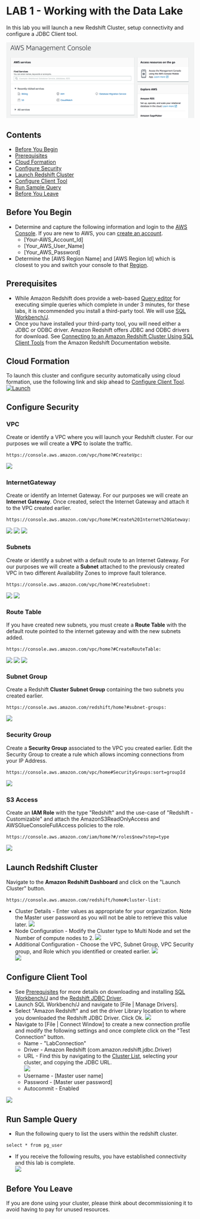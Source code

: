 # LAB 1 - Working with the Data Lake
In this lab you will launch a new Redshift Cluster, setup connectivity and configure a JDBC Client tool.

![screenshot](images/Console.png)

## Contents
* [Before You Begin](#before-you-begin)
* [Prerequisites](#prerequisites)
* [Cloud Formation](#cloud-formation)
* [Configure Security](#configure-security)
* [Launch Redshift Cluster ](#launch-redshift-cluster)
* [Configure Client Tool](#configure-client-tool)
* [Run Sample Query](#run-sample-query)
* [Before You Leave](#before-you-leave)

## Before You Begin
* Determine and capture the following information and login to the [AWS Console](https://console.aws.amazon.com/). If you are new to AWS, you can [create an account](https://portal.aws.amazon.com/billing/signup).
  * [Your-AWS_Account_Id]
  * [Your_AWS_User_Name]
  * [Your_AWS_Password]
* Determine the [AWS Region Name] and [AWS Region Id] which is closest to you and switch your console to that [Region](https://docs.aws.amazon.com/AmazonRDS/latest/UserGuide/Concepts.RegionsAndAvailabilityZones.html).  

## Prerequisites
* While Amazon Redshift does provide a web-based [Query editor](https://console.aws.amazon.com/redshift/home?#query:) for executing simple queries which complete in under 3 minutes, for these labs, it is recommended you install a third-party tool.  We will use [SQL Workbench/J](http://www.sql-workbench.net).
* Once you have installed your third-party tool, you will need either a JDBC or ODBC driver.  Amazon Redshift offers JDBC and ODBC drivers for download. See [Connecting to an Amazon Redshift Cluster Using SQL Client Tools](https://docs.aws.amazon.com/redshift/latest/mgmt/connecting-to-cluster.html) from the Amazon Redshift Documentation website.

## Cloud Formation
To launch this cluster and configure security automatically using cloud formation, use the following link and skip ahead to [Configure Client Tool](#configure-client-tool).  
[![Launch](../images/cloudformation-launch-stack.png)](https://console.aws.amazon.com/cloudformation/home?#/stacks/new?stackName=ImmersionLab1&templateURL=https://s3-us-west-2.amazonaws.com/redshift-immersionday-labs/lab1.yaml)

## Configure Security
### VPC
Create or identify a VPC where you will launch your Redshift cluster.  For our purposes we will create a **VPC** to isolate the traffic.
```
https://console.aws.amazon.com/vpc/home?#CreateVpc:
```
![](../images/VPC.png)
### InternetGateway
Create or identify an Internet Gateway.  For our purposes we will create an **Internet Gateway**. Once created, select the Internet Gateway and attach it to the VPC created earlier.  
```
https://console.aws.amazon.com/vpc/home?#Create%20Internet%20Gateway:
```
![](../images/InternetGateway.png)
![](../images/InternetGatewayAttach1.png)
![](../images/InternetGatewayAttach2.png)
### Subnets
Create or identify a subnet with a default route to an Internet Gateway.  For our purposes we will create a **Subnet** attached to the previously created VPC in two different Availability Zones to improve fault tolerance.
```
https://console.aws.amazon.com/vpc/home?#CreateSubnet:
```
![](../images/Subnet1.png)
![](../images/Subnet2.png)
### Route Table
If you have created new subnets, you must create a **Route Table** with the default route pointed to the internet gateway and with the new subnets added.
```
https://console.aws.amazon.com/vpc/home?#CreateRouteTable:
```
![](../images/Route.png)
![](../images/EditRoute.png)
![](../images/EditSubnet.png)
### Subnet Group
Create a Redshift **Cluster Subnet Group** containing the two subnets you created earlier.
```
https://console.aws.amazon.com/redshift/home?#subnet-groups:
```
![](../images/SubnetGroup.png)
### Security Group
Create a **Security Group** associated to the VPC you created earlier.  Edit the Security Group to create a rule which allows incoming connections from your IP Address.
```
https://console.aws.amazon.com/vpc/home#SecurityGroups:sort=groupId
```
![](../images/SecurityGroup.png)
### S3 Access
Create an **IAM Role** with the type "Redshift" and the use-case of "Redshift - Customizable" and attach the AmazonS3ReadOnlyAccess and AWSGlueConsoleFullAccess policies to the role.
```
https://console.aws.amazon.com/iam/home?#/roles$new?step=type
```
![](../images/Role.png)

## Launch Redshift Cluster
Navigate to the **Amazon Redshift Dashboard** and click on the "Launch Cluster" button.  
```
https://console.aws.amazon.com/redshift/home#cluster-list:
```
* Cluster Details - Enter values as appropriate for your organization.  Note the Master user password as you will not be able to retrieve this value later.
![](../images/ClusterDetails.png)
* Node Configuration - Modify the Cluster type to Multi Node and set the Number of compute nodes to 2.
![](../images/NodeConfiguration.png)
* Additional Configuration - Choose the VPC, Subnet Group, VPC Security group, and Role which you identified or created earlier.
![](../images/AdditionalConfiguration.png)  
![](../images/AssignRole.png)

## Configure Client Tool
* See [Prerequisites](#prerequisites) for more details on downloading and installing [SQL Workbench/J](http://www.sql-workbench.net) and the [Redshift JDBC Driver](https://docs.aws.amazon.com/redshift/latest/mgmt/connecting-to-cluster.html). 
* Launch SQL Workbench/J and navigate to [File | Manage Drivers].
* Select "Amazon Redshift" and set the driver Library location to where you downloaded the Redshift JDBC Driver. Click Ok.
![](../images/Library.png)
* Navigate to [File | Connect Window] to create a new connection profile and modify the following settings and once complete click on the "Test Connection" button.
  * Name - "LabConnection"
  * Driver - Amazon Redshift (com.amazon.redshift.jdbc.Driver)
  * URL - Find this by navigating to the [Cluster List](https://console.aws.amazon.com/redshift/home?cluster-details:#cluster-list:), selecting your cluster, and copying the JDBC URL.  
  ![](../images/JDBCUrl.png)
  * Username - [Master user name]
  * Password - [Master user password]
  * Autocommit - Enabled
  
![](../images/Connection.png)

## Run Sample Query
* Run the following query to list the users within the redshift cluster.  
```
select * from pg_user
```
* If you receive the following results, you have established connectivity and this lab is complete.  
![](../images/Users.png)

## Before You Leave
If you are done using your cluster, please think about decommissioning it to avoid having to pay for unused resources.
